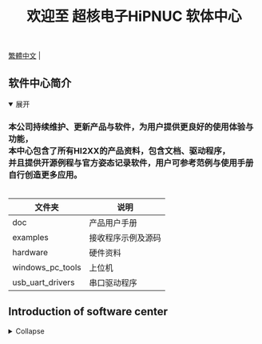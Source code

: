 <h1 align="center">欢迎至 超核电子HiPNUC 软体中心<br>
</h1>
<br>

[繁體中文](https://github.com/hipnuc/products/tree/tc) |

## 软件中心简介

<details markdown="1" open="">
<summary>展开</summary>
<h3>
本公司持续维护、更新产品与软件，为用户提供更良好的使用体验与功能，<br>
本中心包含了所有HI2XX的产品资料，包含文档、驱动程序，<br>
并且提供开源例程与官方姿态记录软件，用户可参考范例与使用手册自行创造更多应用。<br>
<br>
</h3>


| 文件夹           | 说明               |
| ---------------- | ------------------ |
| doc              | 产品用户手册       |
| examples         | 接收程序示例及源码 |
| hardware         | 硬件资料           |
| windows_pc_tools | 上位机             |
| usb_uart_drivers | 串口驱动程序       |
## Introduction of software center
<details markdown="1">
<summary>Collapse</summary>
<h3> 
HiPNUC keeps maintaining products and softwares to provide better user experience, <br>
The following provides open-source examples and official attitude recording software. Users can create more applications by using examples and user manuals. <br>
<br>
</h3>

| Folder           | Description                              |
| ---------------- | ---------------------------------------- |
| doc              | User Guide                               |
| examples         | Simple example of data receiving |
| hardware         | Hardware documentation                   |
| windows_pc_tools | Uranus software for Windows               |
| usb_uart_drivers | USB drivers for Windows and Linux        |

[Download All](https://github.com/hipnuc/products/archive/master.zip)
</details>